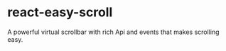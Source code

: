 # react-easy-scroll

A powerful virtual scrollbar with rich Api and events that makes scrolling easy.

